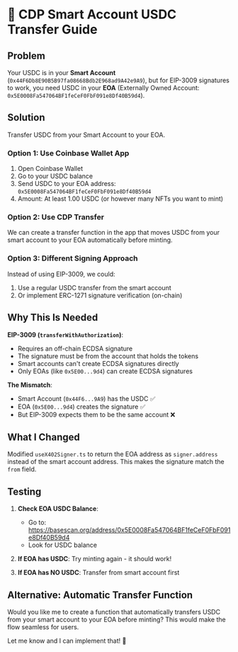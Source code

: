 # 🔧 CDP Smart Account USDC Transfer Guide

## Problem

Your USDC is in your **Smart Account** (`0x44F6Db8E90B5B97fa08668Bdb2E968ad9A42e9A9`), but for EIP-3009 signatures to work, you need USDC in your **EOA** (Externally Owned Account: `0x5E0008Fa547064BF1feCeF0FbF091e8Df40B59d4`).

## Solution

Transfer USDC from your Smart Account to your EOA.

### Option 1: Use Coinbase Wallet App

1. Open Coinbase Wallet
2. Go to your USDC balance
3. Send USDC to your EOA address: `0x5E0008Fa547064BF1feCeF0FbF091e8Df40B59d4`
4. Amount: At least 1.00 USDC (or however many NFTs you want to mint)

### Option 2: Use CDP Transfer

We can create a transfer function in the app that moves USDC from your smart account to your EOA automatically before minting.

### Option 3: Different Signing Approach

Instead of using EIP-3009, we could:
1. Use a regular USDC transfer from the smart account
2. Or implement ERC-1271 signature verification (on-chain)

## Why This Is Needed

**EIP-3009 (`transferWithAuthorization`)**:
- Requires an off-chain ECDSA signature
- The signature must be from the account that holds the tokens
- Smart accounts can't create ECDSA signatures directly
- Only EOAs (like `0x5E00...9d4`) can create ECDSA signatures

**The Mismatch**:
- Smart Account (`0x44F6...9A9`) has the USDC ✅
- EOA (`0x5E00...9d4`) creates the signature ✅  
- But EIP-3009 expects them to be the same account ❌

## What I Changed

Modified `useX402Signer.ts` to return the EOA address as `signer.address` instead of the smart account address. This makes the signature match the `from` field.

## Testing

1. **Check EOA USDC Balance**:
   - Go to: https://basescan.org/address/0x5E0008Fa547064BF1feCeF0FbF091e8Df40B59d4
   - Look for USDC balance

2. **If EOA has USDC**: Try minting again - it should work!

3. **If EOA has NO USDC**: Transfer from smart account first

## Alternative: Automatic Transfer Function

Would you like me to create a function that automatically transfers USDC from your smart account to your EOA before minting? This would make the flow seamless for users.

Let me know and I can implement that! 🚀

